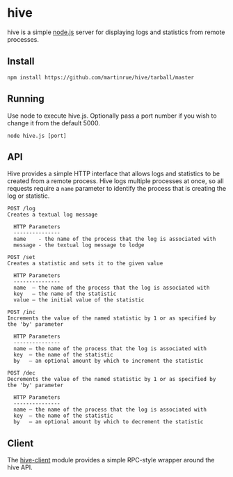 # hive

hive is a simple [node.js](http://nodejs.org) server for displaying logs and statistics from remote processes.

## Install

```
npm install https://github.com/martinrue/hive/tarball/master
```

## Running

Use node to execute hive.js. Optionally pass a port number if you wish to change it from the default 5000.

```
node hive.js [port]
```

## API

Hive provides a simple HTTP interface that allows logs and statistics to be created from a remote process. Hive logs multiple processes at once, so all requests require a `name` parameter to identify the process that is creating the log or statistic.

```
POST /log
Creates a textual log message

  HTTP Parameters
  ---------------
  name    - the name of the process that the log is associated with
  message - the textual log message to lodge

POST /set
Creates a statistic and sets it to the given value

  HTTP Parameters
  ---------------
  name  – the name of the process that the log is associated with
  key   – the name of the statistic
  value – the initial value of the statistic

POST /inc
Increments the value of the named statistic by 1 or as specified by the 'by' parameter

  HTTP Parameters
  ---------------
  name – the name of the process that the log is associated with
  key  – the name of the statistic
  by   – an optional amount by which to increment the statistic

POST /dec
Decrements the value of the named statistic by 1 or as specified by the 'by' parameter

  HTTP Parameters
  ---------------
  name – the name of the process that the log is associated with
  key  – the name of the statistic
  by   – an optional amount by which to decrement the statistic
```

## Client

The [hive-client](https://github.com/martinrue/hive-client) module provides a simple RPC-style wrapper around the hive API.